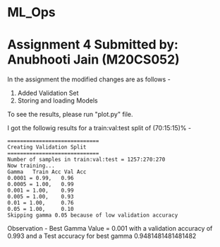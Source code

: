 # ML_Ops
Assignment 4
Submitted by: Anubhooti Jain (M20CS052)
=========================================

In the assignment the modified changes are as follows -
1. Added Validation Set
2. Storing and loading Models

To see the results, please run "plot.py" file.

I got the followig results for a train:val:test split of (70:15:15)% -

```
=============================
Creating Validation Split    
=============================
Number of samples in train:val:test = 1257:270:270
Now training...
Gamma   Train Acc Val Acc
0.0001 = 0.99,   0.96
0.0005 = 1.00,   0.99
0.001 = 1.00,    0.99
0.005 = 1.00,    0.93
0.01 = 1.00,     0.76
0.05 = 1.00,     0.10
Skipping gamma 0.05 because of low validation accuracy
```

Observation - Best Gamma Value = 0.001 with a validation accuracy of 0.993 and a Test accuracy for best gamma 0.9481481481481482
